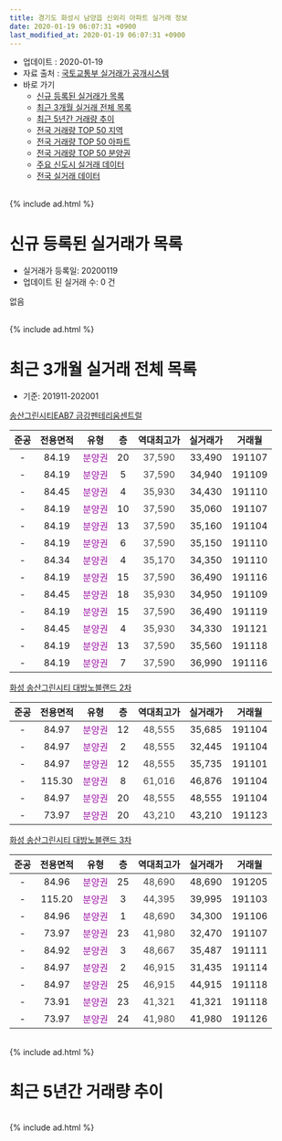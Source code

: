 ```yaml
---
title: 경기도 화성시 남양읍 신외리 아파트 실거래 정보
date: 2020-01-19 06:07:31 +0900
last_modified_at: 2020-01-19 06:07:31 +0900
---
```


* 업데이트 : 2020-01-19
* 자료 출처 : [국토교통부 실거래가 공개시스템](http://rt.molit.go.kr)
* 바로 가기
    * [신규 등록된 실거래가 목록](#신규-등록된-실거래가-목록)
    * [최근 3개월 실거래 전체 목록](#최근-3개월-실거래-전체-목록)
    * [최근 5년간 거래량 추이](#최근-5년간-거래량-추이)
    * [전국 거래량 TOP 50 지역](https://apt-info.github.io/apt-trade-info/최근-3개월-전국에서-가장-거래가-많이-발생한-지역)
    * [전국 거래량 TOP 50 아파트](https://apt-info.github.io/apt-trade-info/최근-3개월-전국에서-가장-거래가-많이-발생한-아파트)
    * [전국 거래량 TOP 50 분양권](https://apt-info.github.io/apt-trade-info/최근-3개월-전국에서-가장-거래가-많이-발생한-분양권)
    * [주요 신도시 실거래 데이터](https://apt-info.github.io/apt-trade-info/주요-신도시)
    * [전국 실거래 데이터](https://apt-info.github.io/apt-trade-info/전국)
<br>
{% include ad.html %}
<br>

# 신규 등록된 실거래가 목록
* 실거래가 등록일: 20200119
* 업데이트 된 실거래 수: 0 건

없음

<br>
{% include ad.html %}
<br>

# 최근 3개월 실거래 전체 목록
* 기준: 201911-202001


[송산그린시티EAB7 금강펜테리움센트럴](https://search.naver.com/search.naver?query=%EA%B2%BD%EA%B8%B0%EB%8F%84+%ED%99%94%EC%84%B1%EC%8B%9C+%EB%82%A8%EC%96%91%EC%9D%8D+%EC%8B%A0%EC%99%B8%EB%A6%AC+%EC%86%A1%EC%82%B0%EA%B7%B8%EB%A6%B0%EC%8B%9C%ED%8B%B0EAB7+%EA%B8%88%EA%B0%95%ED%8E%9C%ED%85%8C%EB%A6%AC%EC%9B%80%EC%84%BC%ED%8A%B8%EB%9F%B4)

|준공|전용면적|유형|층|역대최고가|실거래가|거래월|
|:---:|:---:|:---:|:---:|:---:|:---:|:---:|
|-|84.19|<span style="color:#9C11A5">분양권</span>|20|<span style="color:#444444">37,590</span>|33,490|191107|
|-|84.19|<span style="color:#9C11A5">분양권</span>|5|<span style="color:#444444">37,590</span>|34,940|191109|
|-|84.45|<span style="color:#9C11A5">분양권</span>|4|<span style="color:#444444">35,930</span>|34,430|191110|
|-|84.19|<span style="color:#9C11A5">분양권</span>|10|<span style="color:#444444">37,590</span>|35,060|191107|
|-|84.19|<span style="color:#9C11A5">분양권</span>|13|<span style="color:#444444">37,590</span>|35,160|191104|
|-|84.19|<span style="color:#9C11A5">분양권</span>|6|<span style="color:#444444">37,590</span>|35,150|191110|
|-|84.34|<span style="color:#9C11A5">분양권</span>|4|<span style="color:#444444">35,170</span>|34,350|191110|
|-|84.19|<span style="color:#9C11A5">분양권</span>|15|<span style="color:#444444">37,590</span>|36,490|191116|
|-|84.45|<span style="color:#9C11A5">분양권</span>|18|<span style="color:#444444">35,930</span>|34,950|191109|
|-|84.19|<span style="color:#9C11A5">분양권</span>|15|<span style="color:#444444">37,590</span>|36,490|191119|
|-|84.45|<span style="color:#9C11A5">분양권</span>|4|<span style="color:#444444">35,930</span>|34,330|191121|
|-|84.19|<span style="color:#9C11A5">분양권</span>|13|<span style="color:#444444">37,590</span>|35,560|191118|
|-|84.19|<span style="color:#9C11A5">분양권</span>|7|<span style="color:#444444">37,590</span>|36,990|191116|

[화성 송산그린시티 대방노블랜드 2차](https://search.naver.com/search.naver?query=%EA%B2%BD%EA%B8%B0%EB%8F%84+%ED%99%94%EC%84%B1%EC%8B%9C+%EB%82%A8%EC%96%91%EC%9D%8D+%EC%8B%A0%EC%99%B8%EB%A6%AC+%ED%99%94%EC%84%B1+%EC%86%A1%EC%82%B0%EA%B7%B8%EB%A6%B0%EC%8B%9C%ED%8B%B0+%EB%8C%80%EB%B0%A9%EB%85%B8%EB%B8%94%EB%9E%9C%EB%93%9C+2%EC%B0%A8)

|준공|전용면적|유형|층|역대최고가|실거래가|거래월|
|:---:|:---:|:---:|:---:|:---:|:---:|:---:|
|-|84.97|<span style="color:#9C11A5">분양권</span>|12|<span style="color:#444444">48,555</span>|35,685|191104|
|-|84.97|<span style="color:#9C11A5">분양권</span>|2|<span style="color:#444444">48,555</span>|32,445|191104|
|-|84.97|<span style="color:#9C11A5">분양권</span>|12|<span style="color:#444444">48,555</span>|35,735|191101|
|-|115.30|<span style="color:#9C11A5">분양권</span>|8|<span style="color:#444444">61,016</span>|46,876|191104|
|-|84.97|<span style="color:#9C11A5">분양권</span>|20|<span style="color:#444444">48,555</span>|48,555|191104|
|-|73.97|<span style="color:#9C11A5">분양권</span>|20|<span style="color:#444444">43,210</span>|43,210|191123|

[화성 송산그린시티 대방노블랜드 3차](https://search.naver.com/search.naver?query=%EA%B2%BD%EA%B8%B0%EB%8F%84+%ED%99%94%EC%84%B1%EC%8B%9C+%EB%82%A8%EC%96%91%EC%9D%8D+%EC%8B%A0%EC%99%B8%EB%A6%AC+%ED%99%94%EC%84%B1+%EC%86%A1%EC%82%B0%EA%B7%B8%EB%A6%B0%EC%8B%9C%ED%8B%B0+%EB%8C%80%EB%B0%A9%EB%85%B8%EB%B8%94%EB%9E%9C%EB%93%9C+3%EC%B0%A8)

|준공|전용면적|유형|층|역대최고가|실거래가|거래월|
|:---:|:---:|:---:|:---:|:---:|:---:|:---:|
|-|84.96|<span style="color:#9C11A5">분양권</span>|25|<span style="color:#444444">48,690</span>|48,690|191205|
|-|115.20|<span style="color:#9C11A5">분양권</span>|3|<span style="color:#444444">44,395</span>|39,995|191103|
|-|84.96|<span style="color:#9C11A5">분양권</span>|1|<span style="color:#444444">48,690</span>|34,300|191106|
|-|73.97|<span style="color:#9C11A5">분양권</span>|23|<span style="color:#444444">41,980</span>|32,470|191107|
|-|84.92|<span style="color:#9C11A5">분양권</span>|3|<span style="color:#444444">48,667</span>|35,487|191111|
|-|84.97|<span style="color:#9C11A5">분양권</span>|2|<span style="color:#444444">46,915</span>|31,435|191114|
|-|84.97|<span style="color:#9C11A5">분양권</span>|25|<span style="color:#444444">46,915</span>|44,915|191118|
|-|73.91|<span style="color:#9C11A5">분양권</span>|23|<span style="color:#444444">41,321</span>|41,321|191118|
|-|73.97|<span style="color:#9C11A5">분양권</span>|24|<span style="color:#444444">41,980</span>|41,980|191126|


<br>
{% include ad.html %}
<br>

# 최근 5년간 거래량 추이


<div style="width:100%;">
    <canvas id="deal_progress" height="200"></canvas>
</div>

<script>
new Chart(document.getElementById("deal_progress"), {
    type: 'line',
    data: {
        labels: ['201501','201502','201503','201504','201505','201506','201507','201508','201509','201510','201511','201512','201601','201602','201603','201604','201605','201606','201607','201608','201609','201610','201611','201612','201701','201702','201703','201704','201705','201706','201707','201708','201709','201710','201711','201712','201801','201802','201803','201804','201805','201806','201807','201808','201809','201810','201811','201812','201901','201902','201903','201904','201905','201906','201907','201908','201909','201910','201911','201912','202001'],
        datasets: [{
            label: '매매',
            pointRadius: 1,
            data: [0, 0, 0, 0, 0, 0, 0, 0, 0, 0, 0, 0, 0, 0, 0, 0, 0, 0, 0, 0, 0, 0, 0, 0, 0, 0, 0, 0, 0, 0, 0, 0, 0, 0, 0, 0, 76, 62, 66, 37, 65, 74, 68, 80, 108, 103, 48, 32, 30, 57, 108, 60, 39, 72, 78, 67, 53, 50, 27, 1, 0],
            borderColor: "rgba(255, 201, 14, 1)",
            backgroundColor: "rgba(255, 201, 14, 0.5)",
            fill: false,
            lineTension: 0
        },{
            label: '전월세',
            pointRadius: 1,
            data: [0, 0, 0, 0, 0, 0, 0, 0, 0, 0, 0, 0, 0, 0, 0, 0, 0, 0, 0, 0, 0, 0, 0, 0, 0, 0, 0, 0, 0, 0, 0, 0, 0, 0, 0, 0, 1, 2, 2, 0, 0, 0, 0, 0, 0, 0, 0, 0, 0, 0, 0, 0, 0, 0, 0, 0, 0, 0, 0, 0, 0],
            borderColor: "rgba(0, 141, 185, 1)",
            backgroundColor: "rgba(0, 141, 185, 0.5)",
            fill: false,
            lineTension: 0
        }
        ]
    },
    options: {
        responsive: true,
        title: {
            display: false
        },
        tooltips: {
            mode: 'index',
            intersect: false
        },
        hover: {
            mode: 'nearest',
            intersect: true
        },
        scales: {
            xAxes: [{
                display: true,
                scaleLabel: {
                    display: true,
                    labelString: '년/월'
                }
            }],
            yAxes: [{
                display: true,
                ticks: {
                    suggestedMin: 0,
                },
                scaleLabel: {
                    display: true,
                    labelString: '실거래 수'
                }
            }]
        }
    }
});

</script>


<br>
{% include ad.html %}
<br>

